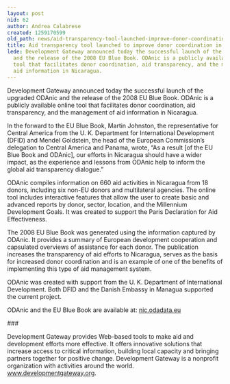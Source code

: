 ```yaml
---
layout: post
nid: 62
author: Andrea Calabrese
created: 1259170599
old_path: news/aid-transparency-tool-launched-improve-donor-coordination-nicaragua
title: Aid transparency tool launched to improve donor coordination in Nicaragua
lede: Development Gateway announced today the successful launch of the upgraded ODAnic
  and the release of the 2008 EU Blue Book. ODAnic is a publicly available online
  tool that facilitates donor coordination, aid transparency, and the management of
  aid information in Nicaragua.
---
```


Development Gateway announced today the successful launch of the upgraded ODAnic and the release of the 2008 EU Blue Book. ODAnic is a publicly available online tool that facilitates donor coordination, aid transparency, and the management of aid information in Nicaragua.

In the forward to the EU Blue Book, Martin Johnston, the representative for Central America from the U. K. Department for International Development (DFID) and Mendel Goldstein, the head of the European Commission’s delegation to Central America and Panama, wrote, “As a result [of the EU Blue Book and ODAnic], our efforts in Nicaragua should have a wider impact, as the experience and lessons from ODAnic help to inform the global aid transparency dialogue.”

ODAnic compiles information on 660 aid activities in Nicaragua from 18 donors, including six non-EU donors and multilateral agencies. The online tool includes interactive features that allow the user to create basic and advanced reports by donor, sector, location, and the Millennium Development Goals. It was created to support the Paris Declaration for Aid Effectiveness.

The 2008 EU Blue Book was generated using the information captured by ODAnic. It provides a summary of European development cooperation and capsulated overviews of assistance for each donor. The publication increases the transparency of aid efforts to Nicaragua, serves as the basis for increased donor coordination and is an example of one of the benefits of implementing this type of aid management system.

ODAnic was created with support from the U. K. Department of International Development. Both DFID and the Danish Embassy in Managua supported the current project.

ODAnic and the EU Blue Book are available at: [nic.odadata.eu](http://nic.odadata.eu/)

\###

Development Gateway provides Web-based tools to make aid and development efforts more effective. It offers innovative solutions that increase access to critical information, building local capacity and bringing partners together for positive change. Development Gateway is a nonprofit organization with activities around the world. www.developmentgateway.org.

